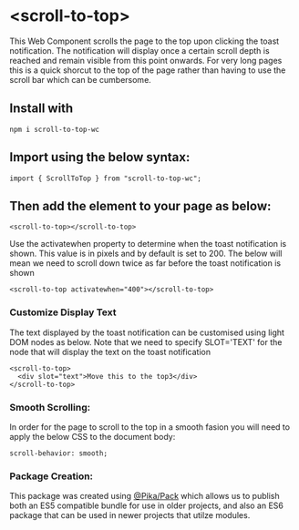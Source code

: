 # \<scroll-to-top\>

This Web Component scrolls the page to the top upon clicking the toast notification. The notification will display once a certain scroll depth is reached and remain visible from this point onwards. For very long pages this is a quick shorcut to the top of the page rather than having to use the scroll bar which can be cumbersome.

## Install with

```
npm i scroll-to-top-wc
```

## Import using the below syntax:

```
import { ScrollToTop } from "scroll-to-top-wc";
```

## Then add the element to your page as below:

```
<scroll-to-top></scroll-to-top>
```

Use the activatewhen property to determine when the toast notification is shown. This value is in pixels and by default is set to 200. The below will mean we need to scroll down twice as far before the toast notification is shown

```
<scroll-to-top activatewhen="400"></scroll-to-top>
```
### Customize Display Text
The text displayed by the toast notification can be customised using light DOM nodes as below. Note that we need to specify SLOT='TEXT' for the node that will display the text on the toast notification

```
<scroll-to-top>
  <div slot="text">Move this to the top3</div>
</scroll-to-top>
```

### Smooth Scrolling:
In order for the page to scroll to the top in a smooth fasion you will need to apply the below CSS to the document body:

```
scroll-behavior: smooth;
```

### Package Creation:
This package was created using [@Pika/Pack](https://www.pika.dev/blog/introducing-pika-pack/) which allows us to publish both an ES5 compatible bundle for use in older projects, and also an ES6 package that can be used in newer projects that utilze modules.
